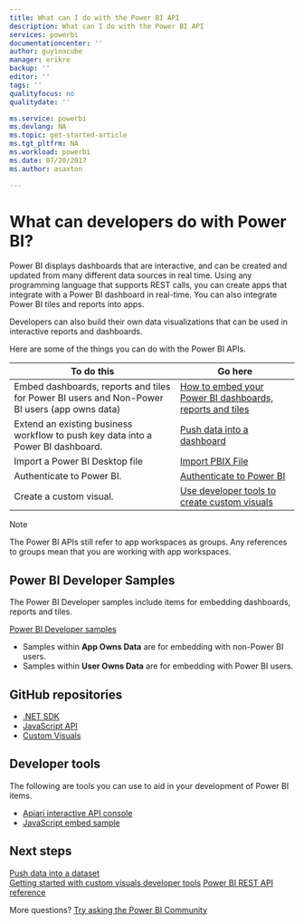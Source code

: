 ```yaml
---
title: What can I do with the Power BI API
description: What can I do with the Power BI API
services: powerbi
documentationcenter: ''
author: guyinacube
manager: erikre
backup: ''
editor: ''
tags: ''
qualityfocus: no
qualitydate: ''

ms.service: powerbi
ms.devlang: NA
ms.topic: get-started-article
ms.tgt_pltfrm: NA
ms.workload: powerbi
ms.date: 07/20/2017
ms.author: asaxton

---
```

# What can developers do with Power BI?
Power BI displays dashboards that are interactive, and can be created and updated from many different data sources in real time. Using any programming language that supports REST calls, you can create apps that integrate with a Power BI dashboard in real-time. You can also integrate Power BI tiles and reports into apps.

Developers can also build their own data visualizations that can be used in interactive reports and dashboards. 

Here are some of the things you can do with the Power BI APIs.

| **To do this** | **Go here** |
| --- | --- |
| Embed dashboards, reports and tiles for Power BI users and Non-Power BI users (app owns data) |[How to embed your Power BI dashboards, reports and tiles](developer/embedding-content.md) |
| Extend an existing business workflow to push key data into a Power BI dashboard. |[Push data into a dashboard](powerbi-developer-walkthrough-push-data.md) |
| Import a Power BI Desktop file |[Import PBIX File](https://msdn.microsoft.com/library/mt243837.aspx) |
| Authenticate to Power BI. |[Authenticate to Power BI](developer/get-azuread-access-token.md) |
| Create a custom visual. |[Use developer tools to create custom visuals](service-custom-visuals-getting-started-with-developer-tools.md) |

> [!NOTE]
> The Power BI APIs still refer to app workspaces as groups. Any references to groups mean that you are working with app workspaces.
> 
> 

## Power BI Developer Samples
The Power BI Developer samples include items for embedding dashboards, reports and tiles.

[Power BI Developer samples](https://github.com/Microsoft/PowerBI-Developer-Samples)

* Samples within **App Owns Data** are for embedding with non-Power BI users.
* Samples within **User Owns Data** are for embedding with Power BI users.

## GitHub repositories
* [.NET SDK](https://github.com/Microsoft/PowerBI-CSharp)
* [JavaScript API](https://github.com/Microsoft/PowerBI-JavaScript)
* [Custom Visuals](https://github.com/Microsoft/PowerBI-visuals)

## Developer tools
The following are tools you can use to aid in your development of Power BI items.

* [Apiari interactive API console](http://docs.powerbi.apiary.io/)
* [JavaScript embed sample](https://microsoft.github.io/PowerBI-JavaScript/demo)

## Next steps
[Push data into a dataset](powerbi-developer-walkthrough-push-data.md)  
[Getting started with custom visuals developer tools](service-custom-visuals-getting-started-with-developer-tools.md) 
[Power BI REST API reference](https://msdn.microsoft.com/library/mt147898.aspx)  

More questions? [Try asking the Power BI Community](http://community.powerbi.com/)

